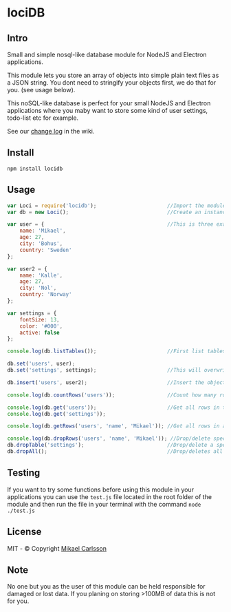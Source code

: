 # lociDB

## Intro
Small and simple nosql-like database module 
for NodeJS and Electron applications.

This module lets you store an array of objects into simple plain text files as a JSON string.
You dont need to stringify your objects first, we do that for you. (see usage below).

This noSQL-like database is perfect for your small NodeJS and Electron applications where you 
maby want to store some kind of user settings, todo-list etc for example.

See our [change log](https://github.com/mmcarlsson/locidb/wiki/Change-log) in the wiki.

## Install
`npm install locidb`

## Usage

```javascript
var Loci = require('locidb');                       //Import the module.
var db = new Loci();                                //Create an instance of loci.

var user = {                                        //This is three example objects
    name: 'Mikael',
    age: 27,
    city: 'Bohus',
    country: 'Sweden'
};

var user2 = {
    name: 'Kalle',
    age: 27,
    city: 'Nol',
    country: 'Norway'
};

var settings = {
    fontSize: 13,
    color: '#000',
    active: false
};

console.log(db.listTables());                       //First list tables to se if it exists any already.

db.set('users', user); 
db.set('settings', settings);                       //This will overwrite any data in the table and insert the value instead.

db.insert('users', user2);                          //Insert the object to the table at the end.

console.log(db.countRows('users'));                 //Count how many rows there is in a table.

console.log(db.get('users'));                       //Get all rows in the table as an array of objects and print it.
console.log(db.get('settings'));

console.log(db.getRows('users', 'name', 'Mikael')); //Get all rows in a table matching a key and a value as an array of objects.

console.log(db.dropRows('users', 'name', 'Mikael')); //Drop/delete specific rows in a table. Returns a number of total rows deleted.
db.dropTable('settings');                           //Drop/delete a specific table.
db.dropAll();                                       //Drop/deletes all tables. Only use if you know what you doing.
```

## Testing
If you want to try some functions before using this module 
in your applications you can use the `test.js` file located in the
root folder of the module and then run the file in your terminal with the command
`node ./test.js`

## License
MIT - © Copyright [Mikael Carlsson](http://mikaelcarlsson.info)

## Note
No one but you as the user of this module can be held responsible for damaged or lost data.
If you planing on storing >100MB of data this is not for you.
